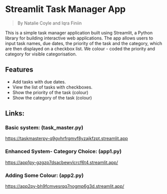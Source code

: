 # Streamlit Task Manager App
> By Natalie Coyle and Iqra Finiin

This is a simple task manager application built using Streamlit, a Python library for building interactive web applications. The app allows users to input task names, due dates, the priority of the task and the category, which are then displayed on a checkbox list. We colour - coded the priority and category for visible categorisation.

## Features

- Add tasks with due dates.
- View the list of tasks with checkboxes.
- Show the priority of the task (colour)
- Show the category of the task (colour)

## Links:
### Basic system: (task_master.py)

https://taskmasterpy-q9gvhrfrgmvf8yzajkfzpt.streamlit.app 

### Enhanced System- Category Choice: (app1.py)

https://app1py-gzgzp7dsacbewvlcrcf6t4.streamlit.app/

### Adding Some Colour: (app2.py)

https://app2py-bh9fcmvesrqq7nogmp6g3d.streamlit.app/
